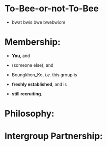 # To-Bee-or-not-To-Bee
- bwat bwis bwe bwebwiom 

# Membership:

- **You**, and

- (someone else), and

- Boungkhon_Ko, *i.e.* this group is

- **freshly established**, and is

- **still recruiting**.

# Philosophy:

# Intergroup Partnership:





